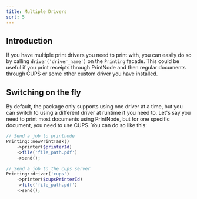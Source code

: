 ```yaml
---
title: Multiple Drivers
sort: 5
---
```


## Introduction

If you have multiple print drivers you need to print with, you can easily do so by calling
`driver('driver_name')` on the `Printing` facade. This could be useful if you print receipts
through PrintNode and then regular documents through CUPS or some other custom driver you have
installed. 

## Switching on the fly

By default, the package only supports using one driver at a time, but you can switch to using a different driver
at runtime if you need to. Let's say you need to print most documents using PrintNode, but for one specific document,
you need to use CUPS. You can do so like this:

```php
// Send a job to printnode
Printing::newPrintTask()
    ->printer($printerId)
    ->file('file_path.pdf')
    ->send();

// Send a job to the cups server
Printing::driver('cups')
    ->printer($cupsPrinterId)
    ->file('file_path.pdf')
    ->send();
```
